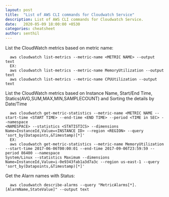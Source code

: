 ```yaml
---
layout: post
title:  "List of AWS CLI commands for Cloudwatch Service"
description: List of AWS CLI commands for Cloudwatch Service.
date:   2020-05-09 18:00:00 +0530
categories: cheatsheet
author: senthil
---
```


List the CloudWatch metrics based on metric name:
```
  aws cloudwatch list-metrics --metric-name <METRIC NAME> --output text
  EX:
  aws cloudwatch list-metrics --metric-name MemoryUtilization --output text
  aws cloudwatch list-metrics --metric-name CPUUtilization --output text
```
  
List the CloudWatch metrics based on Instance Name, Start/End Time, Statics(AVG,SUM,MAX,MIN,SAMPLECOUNT) and Sorting the details by Date/Time
```
  aws cloudwatch get-metric-statistics --metric-name <METRIC NAME --start-time <START TIME> --end-time <END TIME> --period <TIME in SEC> --namespace 
<NAMESPACE> --statistics <STATISTICS> --dimensions Name=InstanceId,Value=<INSTANCE ID> --region <REGION> --query 'sort_by(Datapoints,&Timestamp)[*]'
  EX:
  aws cloudwatch get-metric-statistics --metric-name MemoryUtilization --start-time 2017-06-06T00:00:01 --end-time 2017-09-06T23:59:59 --period 86400 --namespace 
System/Linux --statistics Maximum --dimensions Name=InstanceId,Value=i-0e9343fab1a3d7a3c --region us-east-1 --query 'sort_by(Datapoints,&Timestamp)[*]'
```

Get the Alarm names with Status:
```
  aws cloudwatch describe-alarms --query "MetricAlarms[*].[AlarmName,StateValue]" --output text
```
